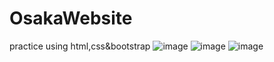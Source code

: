 # OsakaWebsite
practice using html,css&bootstrap
![image](https://github.com/NourAlaassarr/OsakaWebsite/assets/104293377/4573414b-bc92-42b9-80a9-776421127316)
![image](https://github.com/NourAlaassarr/OsakaWebsite/assets/104293377/4087736f-03c6-4089-99ce-af8d7f39b360)
![image](https://github.com/NourAlaassarr/OsakaWebsite/assets/104293377/88e71362-31d0-4fdd-ae0d-594fd4d9dd98)

